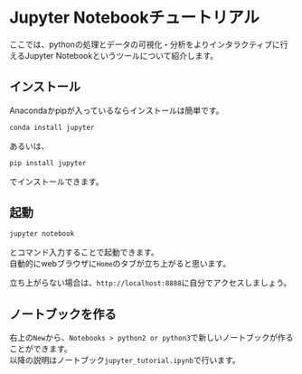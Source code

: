 # Jupyter Notebookチュートリアル
ここでは、pythonの処理とデータの可視化・分析をよりインタラクティブに行えるJupyter Notebookというツールについて紹介します。

## インストール
Anacondaかpipが入っているならインストールは簡単です。
```bash
conda install jupyter
```
あるいは、
```bash
pip install jupyter
```
でインストールできます。

## 起動
```bash
jupyter notebook
```
とコマンド入力することで起動できます。  
自動的にwebブラウザに`Home`のタブが立ち上がると思います。

立ち上がらない場合は、`http://localhost:8888`に自分でアクセスしましょう。

## ノートブックを作る
右上の`New`から、`Notebooks > python2 or python3`で新しいノートブックが作ることができます。  
以降の説明はノートブック`jupyter_tutorial.ipynb`で行います。